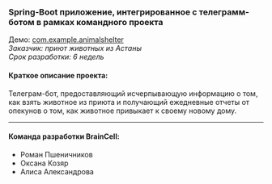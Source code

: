 ###  Spring-Boot приложение, интегрированное с телеграмм-ботом в рамках командного проекта
Демо: [com.example.animalshelter](http://com.example.animalshelter)  
_Заказчик: приют животных из Астаны_  
_Срок разработки: 6 недель_

#### Краткое описание проекта:  

Телеграм-бот, предоставляющий исчерпывающую информацию о том, как взять животное из приюта и получающий ежедневные отчеты от опекунов о том, как животное привыкает к своему новому дому.
***

#### Команда разработки BrainCell:
- Роман Пшеничников
- Оксана Козяр
- Алиса Александрова
